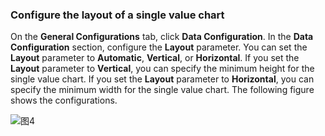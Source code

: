 ### Configure the layout of a single value chart

On the **General Configurations** tab, click **Data Configuration**. In the **Data Configuration** section, configure the **Layout** parameter.
You can set the **Layout** parameter to **Automatic**, **Vertical**, or **Horizontal**. If you set the **Layout** parameter to **Vertical**, you can specify the minimum height for the single value chart. If you set the **Layout** parameter to **Horizontal**, you can specify the minimum width for the single value chart. The following figure shows the configurations.

![图4](/img/src/visulization/statistics/statistics4.jpg)
